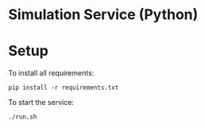 # Simulation Service (Python)

# Setup

To install all requirements:

```
pip install -r requirements.txt
```

To start the service:

```
./run.sh
```
